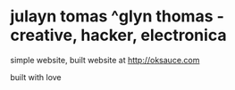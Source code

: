 # julayn tomas ^glyn thomas - creative, hacker, electronica

simple website, built website at http://oksauce.com

built with love
